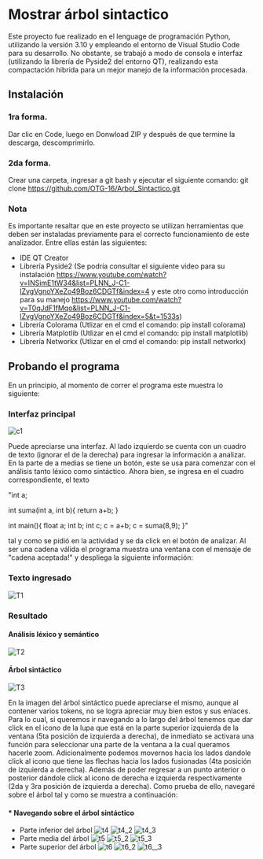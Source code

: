 # Mostrar árbol sintactico 
Este proyecto fue realizado en el lenguage de programación Python, utilizando la versión 3.10 y empleando el entorno de Visual Studio Code para su desarrollo. No obstante, se trabajó a modo de consola e interfaz (utilizando la librería de Pyside2 del entorno QT), realizando esta compactación hibrida para un mejor manejo de la información procesada.

## Instalación
### 1ra forma.
Dar clic en Code, luego en Donwload ZIP y después de que termine la descarga, descomprimirlo.

### 2da forma.
Crear una carpeta, ingresar a git bash y ejecutar el siguiente comando:  git clone https://github.com/OTG-16/Arbol_Sintactico.git

### Nota
Es importante resaltar que en este proyecto se utilizan herramientas que deben ser instaladas previamente para el correcto funcionamiento de este analizador. Entre ellas están las siguientes:

- IDE QT Creator
- Librería Pyside2 (Se podría consultar el siguiente video para su instalación https://www.youtube.com/watch?v=INSimE1tW34&list=PLNN_J-C1-lZvgVgnoYXeZo49Boz6CDGTf&index=4 y este otro como introducción para su manejo https://www.youtube.com/watch?v=T0qJdF1fMqo&list=PLNN_J-C1-lZvgVgnoYXeZo49Boz6CDGTf&index=5&t=1533s)
- Librería Colorama (Utlizar en el cmd el comando: pip install colorama)
- Librería Matplotlib (Utlizar en el cmd el comando: pip install matplotlib)
- Librería Networkx (Utlizar en el cmd el comando: pip install networkx)

## Probando el programa
En un principio, al momento de correr el programa este muestra lo siguiente:
### Interfaz principal
![c1](https://user-images.githubusercontent.com/70919055/191636160-03a7d676-64d0-44b7-be3e-5f74b06b9f8a.PNG)

Puede apreciarse una interfaz. Al lado izquierdo se cuenta con un cuadro de texto (ignorar el de la derecha) para ingresar la información a analizar. En la parte de a medias se tiene un botón, este se usa para comenzar con el análisis tanto léxico como sintáctico. 
Ahora bien, se ingresa en el cuadro correspondiente, el texto 

"int a;

int suma(int a, int b){
return a+b;
}

int main(){
float a;
int b;
int c;
c = a+b;
c = suma(8,9);
}"

tal y como se pidió en la actividad y se da click en el botón de analizar. Al ser una cadena válida el programa muestra una ventana con el mensaje de "cadena aceptada!" y despliega la siguiente información:
### Texto ingresado
![T1](https://user-images.githubusercontent.com/70919055/202300882-19939662-ce3c-4942-b0dc-60ca9f9251b7.png)
### Resultado
#### Análisis léxico y semántico
![T2](https://user-images.githubusercontent.com/70919055/202301005-e376d756-6298-447e-9eb1-a0a675e0f6ba.png)
#### Árbol sintáctico 
![T3](https://user-images.githubusercontent.com/70919055/202301132-332ccf0d-1f98-4db7-8fc1-dfa078de5d88.png)

En la imagen del árbol sintáctico puede apreciarse el mismo, aunque al contener varios tokens, no se logra apreciar muy bien estos y sus enlaces. Para lo cual, si queremos ir navegando a lo largo del árbol tenemos que dar click en el icono de la lupa que está en la parte superior izquierda de la ventana (5ta posición de izquierda a derecha), de inmediato se activara una función para seleccionar una parte de la ventana a la cual queramos hacerle zoom. Adicionalmente podemos movernos hacia los lados dandole click al icono que tiene las flechas hacia los lados fusionadas (4ta posición de izquierda a derecha). Además de poder regresar a un punto anterior o posterior dándole click al icono de derecha e izquierda respectivamente (2da y 3ra posición de izquierda a derecha).
Como prueba de ello, navegaré sobre el árbol tal y como se muestra a continuación:
#### * Navegando sobre el árbol sintáctico 
- Parte inferior del árbol
![t4](https://user-images.githubusercontent.com/70919055/202308795-aafb443f-0ded-4119-9be7-be496ecf2547.png)
![t4_2](https://user-images.githubusercontent.com/70919055/202308902-68b5b939-7d32-4372-97ae-07d8bb729dc4.png)
![t4_3](https://user-images.githubusercontent.com/70919055/202308941-2c31f58e-c3cd-48d7-ba8d-2feef874a268.png)
- Parte media del árbol
![t5](https://user-images.githubusercontent.com/70919055/202309071-3d8598e2-00d1-4d46-8233-27c98c19fda9.png)
![t5_2](https://user-images.githubusercontent.com/70919055/202309169-49f85a0b-4ec3-4b0a-8e9c-43762b722ce4.png)
![t5_3](https://user-images.githubusercontent.com/70919055/202309216-694108c3-3c13-47a9-9c9a-afaaba3b0512.png)
- Parte superior del árbol
![t6](https://user-images.githubusercontent.com/70919055/202309610-297cac3a-dee4-46fb-8d10-7175a590469f.png)
![t6_2](https://user-images.githubusercontent.com/70919055/202309670-d26465bb-fff4-457d-9e98-f7cb80a6aa4c.png)
![t6__3](https://user-images.githubusercontent.com/70919055/202309732-fa1f6030-5724-4e4a-8f59-e12b76eeddf4.png)
